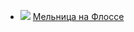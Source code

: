 * ![](/books/prose_classic/Джордж%20Элиот/Мельница%20на%20Флоссе.jpg) [Мельница на Флоссе](/books/prose_classic/Джордж%20Элиот/Мельница%20на%20Флоссе)